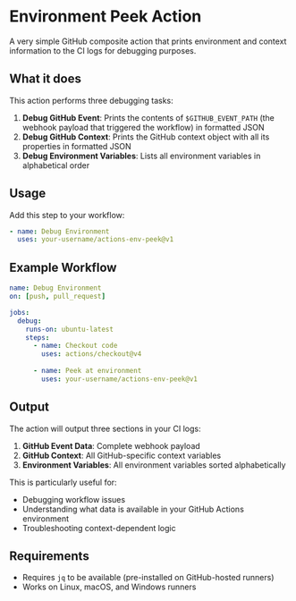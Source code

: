 # Environment Peek Action

A very simple GitHub composite action that prints environment and context information to the CI logs for debugging purposes.

## What it does

This action performs three debugging tasks:

1. **Debug GitHub Event**: Prints the contents of `$GITHUB_EVENT_PATH` (the webhook payload that triggered the workflow) in formatted JSON
2. **Debug GitHub Context**: Prints the GitHub context object with all its properties in formatted JSON  
3. **Debug Environment Variables**: Lists all environment variables in alphabetical order

## Usage

Add this step to your workflow:

```yaml
- name: Debug Environment
  uses: your-username/actions-env-peek@v1
```

## Example Workflow

```yaml
name: Debug Environment
on: [push, pull_request]

jobs:
  debug:
    runs-on: ubuntu-latest
    steps:
      - name: Checkout code
        uses: actions/checkout@v4
        
      - name: Peek at environment
        uses: your-username/actions-env-peek@v1
```

## Output

The action will output three sections in your CI logs:

1. **GitHub Event Data**: Complete webhook payload
2. **GitHub Context**: All GitHub-specific context variables
3. **Environment Variables**: All environment variables sorted alphabetically

This is particularly useful for:
- Debugging workflow issues
- Understanding what data is available in your GitHub Actions environment
- Troubleshooting context-dependent logic

## Requirements

- Requires `jq` to be available (pre-installed on GitHub-hosted runners)
- Works on Linux, macOS, and Windows runners
